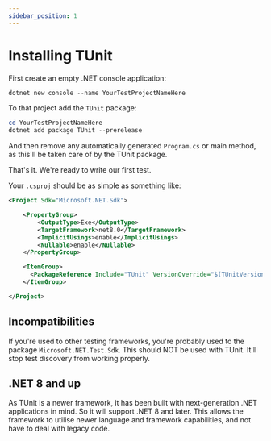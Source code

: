 ```yaml
---
sidebar_position: 1
---
```


# Installing TUnit

First create an empty .NET console application:

```powershell
dotnet new console --name YourTestProjectNameHere
```

To that project add the `TUnit` package:

```powershell
cd YourTestProjectNameHere
dotnet add package TUnit --prerelease
```

And then remove any automatically generated `Program.cs` or main method, as this'll be taken care of by the TUnit package.

That's it. We're ready to write our first test.

Your `.csproj` should be as simple as something like:

```xml
<Project Sdk="Microsoft.NET.Sdk">

    <PropertyGroup>
        <OutputType>Exe</OutputType>
        <TargetFramework>net8.0</TargetFramework>
        <ImplicitUsings>enable</ImplicitUsings>
        <Nullable>enable</Nullable>
    </PropertyGroup>

    <ItemGroup>
      <PackageReference Include="TUnit" VersionOverride="$(TUnitVersion)" />
    </ItemGroup>

</Project>
```

## Incompatibilities

If you're used to other testing frameworks, you're probably used to the package `Microsoft.NET.Test.Sdk`.
This should NOT be used with TUnit. It'll stop test discovery from working properly.

## .NET 8 and up
As TUnit is a newer framework, it has been built with next-generation .NET applications in mind. So it will support .NET 8 and later. This allows the framework to utilise newer language and framework capabilities, and not have to deal with legacy code.